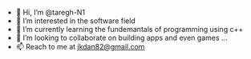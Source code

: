 - 👋 Hi, I’m @taregh-N1
- 👀 I’m interested in the software field
- 🌱 I’m currently learning the fundemantals of programming using c++
- 💞️ I’m looking to collaborate on building apps and even games ...
- 📫 Reach to me at jkdan82@gmail.com

<!---
taregh-N1/taregh-N1 is a ✨ special ✨ repository because its `README.md` (this file) appears on your GitHub profile.
You can click the Preview link to take a look at your changes.
--->
